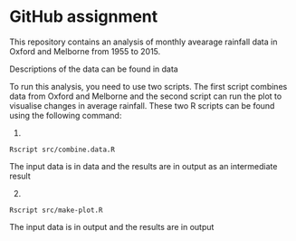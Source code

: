 # GitHub assignment

This repository contains an analysis of monthly avearage rainfall data in Oxford and Melborne from 1955 to 2015.

Descriptions of the data can be found in data

To run this analysis, you need to use two scripts. The first script combines data from Oxford and Melborne and the second script can run the plot to visualise changes in average rainfall. These two R scripts can be found using the following command:

1. 
```
Rscript src/combine.data.R
```
The input data is in data and the results are in output as an intermediate result


2. 
```
Rscript src/make-plot.R
```
The input data is in output and the results are in output


